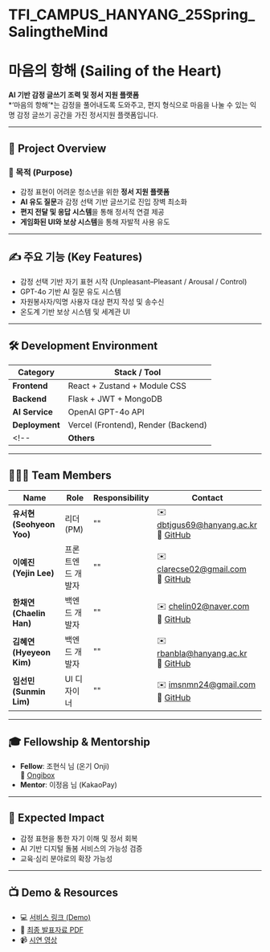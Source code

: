 # TFI_CAMPUS_HANYANG_25Spring_SalingtheMind

# 마음의 항해 (Sailing of the Heart)

**AI 기반 감정 글쓰기 조력 및 정서 지원 플랫폼**  
*‘마음의 항해’*는 감정을 풀어내도록 도와주고, 편지 형식으로 마음을 나눌 수 있는 익명 감정 글쓰기 공간을 가진 정서지원 플랫폼입니다.

---

## 🌊 Project Overview

### 🎯 목적 (Purpose)
- 감정 표현이 어려운 청소년을 위한 **정서 지원 플랫폼**
- **AI 유도 질문**과 감정 선택 기반 글쓰기로 진입 장벽 최소화
- **편지 전달 및 응답 시스템**을 통해 정서적 연결 제공
- **게임화된 UI와 보상 시스템**을 통해 자발적 사용 유도

---

## ✍️ 주요 기능 (Key Features)
- 감정 선택 기반 자기 표현 시작 (Unpleasant–Pleasant / Arousal / Control)
- GPT-4o 기반 AI 질문 유도 시스템
- 자원봉사자/익명 사용자 대상 편지 작성 및 송수신
- 온도계 기반 보상 시스템 및 세계관 UI

---
<!-- Development Environment로만 짧게할까
## ⚙️ Technical Implementation

### 🧩 시스템 아키텍처

#### Frontend
- 사용자 인터페이스: `mobile web + module css`
- 상태 관리 & 라우팅: `Zustand + React Router`
- API 통신: `Axios + REST API`

#### Backend
- 인증 및 라우팅: `JWT Auth + Flask Routes`
- 서비스 로직: 감정 분석 및 질문 생성
- 데이터베이스: `MongoDB`

#### AI Service
- GPT-4o API 기반 감정 맞춤 질문 생성
- 사용자 입력 응답 처리 및 텍스트 전처리

### 🤖 Prompting
- 정서적 라포 유도를 위한 GPT 기반 화법 설계
- 공감형 대화체로 감정 반응 유도
- GPT-4o를 활용한 문맥 이해 및 감정 표현 품질 향상

### 🚀 Deployment
- **Frontend**: `Vercel` (자동 배포 및 CDN)
- **Backend**: `Render` (API 서버 및 DB 호스팅)

---
 -->
## 🛠 Development Environment

| Category   | Stack / Tool |
|------------|--------------|
| **Frontend** | React + Zustand + Module CSS |
| **Backend** | Flask + JWT + MongoDB |
| **AI Service** | OpenAI GPT-4o API |
| **Deployment** | Vercel (Frontend), Render (Backend) |
<!--| **Others** | Axios, REST API, Notion (Issue Mgmt), GitHub (Version Control) |-->

---

## 🧑‍🤝‍🧑 Team Members

| Name | Role | Responsibility | Contact |
|------|------|----------------|---------|
| **유서현 (Seohyeon Yoo)** | 리더 (PM) | "" | ✉️ dbtjgus69@hanyang.ac.kr<br>🔗 [GitHub](https://github.com/dbtjgus6988) |
| **이예진 (Yejin Lee)** | 프론트엔드 개발자 | "" | ✉️ clarecse02@gmail.com<br>🔗 [GitHub](https://github.com/lwjmcn) |
| **한채연 (Chaelin Han)** | 백엔드 개발자 | "" | ✉️ chelin02@naver.com<br>🔗 [GitHub](https://github.com/han-chaelin) |
| **김혜연 (Hyeyeon Kim)** | 백엔드 개발자 | "" | ✉️ rbanbla@hanyang.ac.kr<br>🔗 [GitHub](https://github.com/rbanbla) |
| **임선민 (Sunmin Lim)** | UI 디자이너 | "" | ✉️ imsnmn24@gmail.com<br>🔗 [GitHub](https://github.com/Sunmin-Lim) |

---

## 🎓 Fellowship & Mentorship
- **Fellow**: 조현식 님 (온기 Onji)<br>🔗 [Ongibox](https://ongibox.co.kr/)
- **Mentor**: 이정음 님 (KakaoPay)

---

## 📌 Expected Impact
- 감정 표현을 통한 자기 이해 및 정서 회복
- AI 기반 디지털 돌봄 서비스의 가능성 검증
- 교육·심리 분야로의 확장 가능성

---

## 📺 Demo & Resources
- 💻 [서비스 링크 (Demo)](https://gominhanyang.vercel.app/signin)
- 📄 [최종 발표자료 PDF](https://drive.google.com/file/d/1YeNR23y816Cup3twf0RxQrPRHCDIaSAY/view?usp=sharing)
- 📹 [시연 영상](https://drive.google.com/drive/u/0/folders/1PTBSqgeTHN83Uz9GSSe9Z2MQQmFQl-Mn) 
